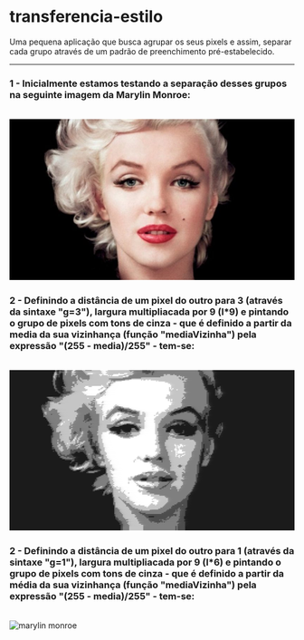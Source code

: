 # transferencia-estilo
 Uma pequena aplicação que busca agrupar os seus pixels e assim, separar cada grupo através de um padrão de preenchimento pré-estabelecido.

<hr />

<h3> 1 - Inicialmente estamos testando a separação desses grupos na <strong>seguinte imagem</strong> da Marylin Monroe:  </h3>
<Br />

<img src="https://github.com/MarcosPatrickExe/transferencia-estilo/blob/main/algoritmo%20modificado/mary.jpg" alt="marylin monroe" />

<Br />

<h3> 2 - Definindo a distância de um pixel do outro para 3 (através da sintaxe "g=3"), largura multipliacada por 9 (l*9) e pintando o grupo de pixels com tons de cinza - que é definido a partir da media da sua vizinhança (função "mediaVizinha") pela expressão "(255 - media)/255" - tem-se: </h3>
<Br />

<img src="https://github.com/MarcosPatrickExe/transferencia-estilo/blob/main/resultados/modelo%201.png" alt="marylin monroe" />


<h3> 2 - Definindo a distância de um pixel do outro para 1 (através da sintaxe "g=1"), largura multipliacada por 9 (l*6) e pintando o grupo de pixels com tons de cinza - que é definido a partir da média da sua vizinhança (função "mediaVizinha") pela expressão "(255 - media)/255" - tem-se: </h3>
<Br />

<img src="" alt="marylin monroe" />
